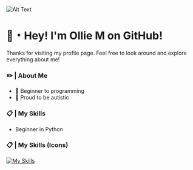 ![Alt Text](https://github.com/ollie-m-official/ollie-m-official/blob/main/Banner.jpg?raw=true)

# 👋・Hey! I'm Ollie M on GitHub!

Thanks for visiting my profile page. Feel free to look around and explore everything about me!

### ✏️ | About Me
- 🔨 Beginner to programming
- 🧩 Proud to be autistic

### 📋 | My Skills
- Beginner in Python

### 📋 | My Skills (Icons)
[![My Skills](https://skillicons.dev/icons?i=py)](https://skillicons.dev)
